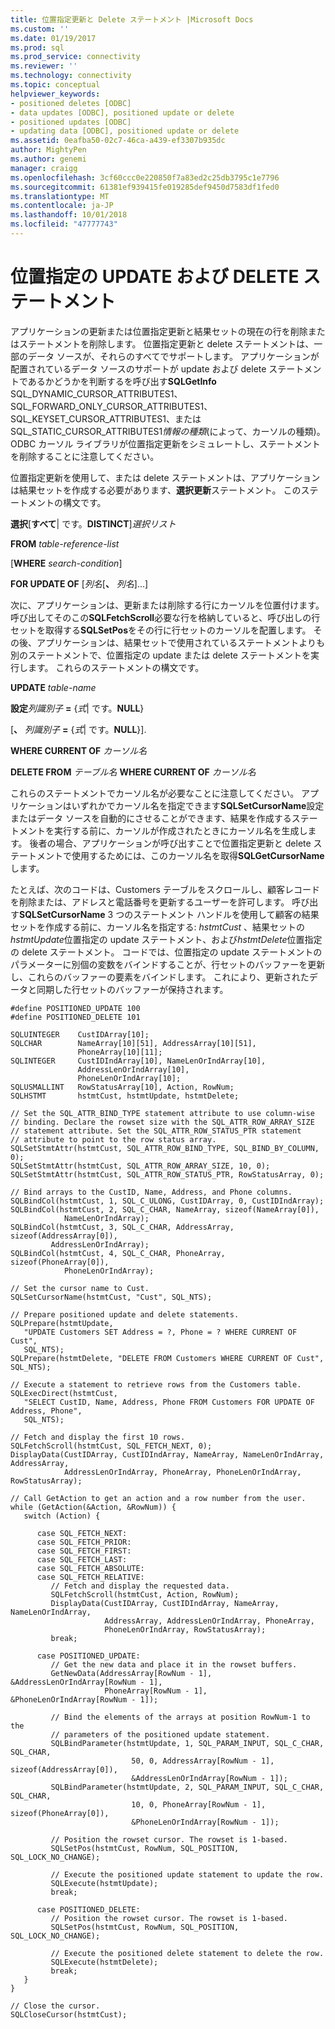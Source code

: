 ```yaml
---
title: 位置指定更新と Delete ステートメント |Microsoft Docs
ms.custom: ''
ms.date: 01/19/2017
ms.prod: sql
ms.prod_service: connectivity
ms.reviewer: ''
ms.technology: connectivity
ms.topic: conceptual
helpviewer_keywords:
- positioned deletes [ODBC]
- data updates [ODBC], positioned update or delete
- positioned updates [ODBC]
- updating data [ODBC], positioned update or delete
ms.assetid: 0eafba50-02c7-46ca-a439-ef3307b935dc
author: MightyPen
ms.author: genemi
manager: craigg
ms.openlocfilehash: 3cf60ccc0e220850f7a83ed2c25db3795c1e7796
ms.sourcegitcommit: 61381ef939415fe019285def9450d7583df1fed0
ms.translationtype: MT
ms.contentlocale: ja-JP
ms.lasthandoff: 10/01/2018
ms.locfileid: "47777743"
---
```

# <a name="positioned-update-and-delete-statements"></a>位置指定の UPDATE および DELETE ステートメント
アプリケーションの更新または位置指定更新と結果セットの現在の行を削除またはステートメントを削除します。 位置指定更新と delete ステートメントは、一部のデータ ソースが、それらのすべてでサポートします。 アプリケーションが配置されているデータ ソースのサポートが update および delete ステートメントであるかどうかを判断するを呼び出す**SQLGetInfo** SQL_DYNAMIC_CURSOR_ATTRIBUTES1、SQL_FORWARD_ONLY_CURSOR_ATTRIBUTES1、SQL_KEYSET_CURSOR_ATTRIBUTES1、または SQL_STATIC_CURSOR_ATTRIBUTES1*情報の種類*(によって、カーソルの種類)。 ODBC カーソル ライブラリが位置指定更新をシミュレートし、ステートメントを削除することに注意してください。  
  
 位置指定更新を使用して、または delete ステートメントは、アプリケーションは結果セットを作成する必要があります、**選択更新**ステートメント。 このステートメントの構文です。  
  
 **選択**[**すべて**&#124; です。**DISTINCT**]*選択リスト*  
  
 **FROM** *table-reference-list*  
  
 [**WHERE** *search-condition*]  
  
 **FOR UPDATE OF** [*列名*[**、** *列名*]...]  
  
 次に、アプリケーションは、更新または削除する行にカーソルを位置付けます。 呼び出してそのこの**SQLFetchScroll**必要な行を格納していると、呼び出しの行セットを取得する**SQLSetPos**をその行に行セットのカーソルを配置します。 その後、アプリケーションは、結果セットで使用されているステートメントよりも別のステートメントで、位置指定の update または delete ステートメントを実行します。 これらのステートメントの構文です。  
  
 **UPDATE** *table-name*  
  
 **設定***列識別子* **=** {*式*&#124; です。**NULL**}  
  
 [**、** *列識別子* **=** {*式*&#124; です。**NULL**}].  
  
 **WHERE CURRENT OF** *カーソル名*  
  
 **DELETE FROM** *テーブル名* **WHERE CURRENT OF** *カーソル名*  
  
 これらのステートメントでカーソル名が必要なことに注意してください。 アプリケーションはいずれかでカーソル名を指定できます**SQLSetCursorName**設定またはデータ ソースを自動的にさせることができます、結果を作成するステートメントを実行する前に、カーソルが作成されたときにカーソル名を生成します。 後者の場合、アプリケーションが呼び出すことで位置指定更新と delete ステートメントで使用するためには、このカーソル名を取得**SQLGetCursorName**します。  
  
 たとえば、次のコードは、Customers テーブルをスクロールし、顧客レコードを削除または、アドレスと電話番号を更新するユーザーを許可します。 呼び出す**SQLSetCursorName** 3 つのステートメント ハンドルを使用して顧客の結果セットを作成する前に、カーソル名を指定する: *hstmtCust* 、結果セットの*hstmtUpdate*位置指定の update ステートメント、および*hstmtDelete*位置指定の delete ステートメント。 コードでは、位置指定の update ステートメントのパラメーターに別個の変数をバインドすることが、行セットのバッファーを更新し、これらのバッファーの要素をバインドします。 これにより、更新されたデータと同期した行セットのバッファーが保持されます。  
  
```  
#define POSITIONED_UPDATE 100  
#define POSITIONED_DELETE 101  
  
SQLUINTEGER    CustIDArray[10];  
SQLCHAR        NameArray[10][51], AddressArray[10][51],   
               PhoneArray[10][11];  
SQLINTEGER     CustIDIndArray[10], NameLenOrIndArray[10],   
               AddressLenOrIndArray[10],  
               PhoneLenOrIndArray[10];  
SQLUSMALLINT   RowStatusArray[10], Action, RowNum;  
SQLHSTMT       hstmtCust, hstmtUpdate, hstmtDelete;  
  
// Set the SQL_ATTR_BIND_TYPE statement attribute to use column-wise   
// binding. Declare the rowset size with the SQL_ATTR_ROW_ARRAY_SIZE   
// statement attribute. Set the SQL_ATTR_ROW_STATUS_PTR statement   
// attribute to point to the row status array.  
SQLSetStmtAttr(hstmtCust, SQL_ATTR_ROW_BIND_TYPE, SQL_BIND_BY_COLUMN, 0);  
SQLSetStmtAttr(hstmtCust, SQL_ATTR_ROW_ARRAY_SIZE, 10, 0);  
SQLSetStmtAttr(hstmtCust, SQL_ATTR_ROW_STATUS_PTR, RowStatusArray, 0);  
  
// Bind arrays to the CustID, Name, Address, and Phone columns.  
SQLBindCol(hstmtCust, 1, SQL_C_ULONG, CustIDArray, 0, CustIDIndArray);  
SQLBindCol(hstmtCust, 2, SQL_C_CHAR, NameArray, sizeof(NameArray[0]),  
            NameLenOrIndArray);  
SQLBindCol(hstmtCust, 3, SQL_C_CHAR, AddressArray, sizeof(AddressArray[0]),  
         AddressLenOrIndArray);  
SQLBindCol(hstmtCust, 4, SQL_C_CHAR, PhoneArray, sizeof(PhoneArray[0]),  
            PhoneLenOrIndArray);  
  
// Set the cursor name to Cust.  
SQLSetCursorName(hstmtCust, "Cust", SQL_NTS);  
  
// Prepare positioned update and delete statements.  
SQLPrepare(hstmtUpdate,  
   "UPDATE Customers SET Address = ?, Phone = ? WHERE CURRENT OF Cust",  
   SQL_NTS);  
SQLPrepare(hstmtDelete, "DELETE FROM Customers WHERE CURRENT OF Cust", SQL_NTS);  
  
// Execute a statement to retrieve rows from the Customers table.  
SQLExecDirect(hstmtCust,  
   "SELECT CustID, Name, Address, Phone FROM Customers FOR UPDATE OF Address, Phone",  
   SQL_NTS);  
  
// Fetch and display the first 10 rows.  
SQLFetchScroll(hstmtCust, SQL_FETCH_NEXT, 0);  
DisplayData(CustIDArray, CustIDIndArray, NameArray, NameLenOrIndArray, AddressArray,  
            AddressLenOrIndArray, PhoneArray, PhoneLenOrIndArray, RowStatusArray);  
  
// Call GetAction to get an action and a row number from the user.  
while (GetAction(&Action, &RowNum)) {  
   switch (Action) {  
  
      case SQL_FETCH_NEXT:  
      case SQL_FETCH_PRIOR:  
      case SQL_FETCH_FIRST:  
      case SQL_FETCH_LAST:  
      case SQL_FETCH_ABSOLUTE:  
      case SQL_FETCH_RELATIVE:  
         // Fetch and display the requested data.  
         SQLFetchScroll(hstmtCust, Action, RowNum);  
         DisplayData(CustIDArray, CustIDIndArray, NameArray, NameLenOrIndArray,  
                     AddressArray, AddressLenOrIndArray, PhoneArray,  
                     PhoneLenOrIndArray, RowStatusArray);  
         break;  
  
      case POSITIONED_UPDATE:  
         // Get the new data and place it in the rowset buffers.  
         GetNewData(AddressArray[RowNum - 1], &AddressLenOrIndArray[RowNum - 1],  
                     PhoneArray[RowNum - 1], &PhoneLenOrIndArray[RowNum - 1]);  
  
         // Bind the elements of the arrays at position RowNum-1 to the   
         // parameters of the positioned update statement.  
         SQLBindParameter(hstmtUpdate, 1, SQL_PARAM_INPUT, SQL_C_CHAR, SQL_CHAR,  
                           50, 0, AddressArray[RowNum - 1], sizeof(AddressArray[0]),  
                           &AddressLenOrIndArray[RowNum - 1]);  
         SQLBindParameter(hstmtUpdate, 2, SQL_PARAM_INPUT, SQL_C_CHAR, SQL_CHAR,  
                           10, 0, PhoneArray[RowNum - 1], sizeof(PhoneArray[0]),  
                           &PhoneLenOrIndArray[RowNum - 1]);  
  
         // Position the rowset cursor. The rowset is 1-based.  
         SQLSetPos(hstmtCust, RowNum, SQL_POSITION, SQL_LOCK_NO_CHANGE);  
  
         // Execute the positioned update statement to update the row.  
         SQLExecute(hstmtUpdate);  
         break;  
  
      case POSITIONED_DELETE:  
         // Position the rowset cursor. The rowset is 1-based.  
         SQLSetPos(hstmtCust, RowNum, SQL_POSITION, SQL_LOCK_NO_CHANGE);  
  
         // Execute the positioned delete statement to delete the row.  
         SQLExecute(hstmtDelete);  
         break;  
   }  
}  
  
// Close the cursor.  
SQLCloseCursor(hstmtCust);  
```
